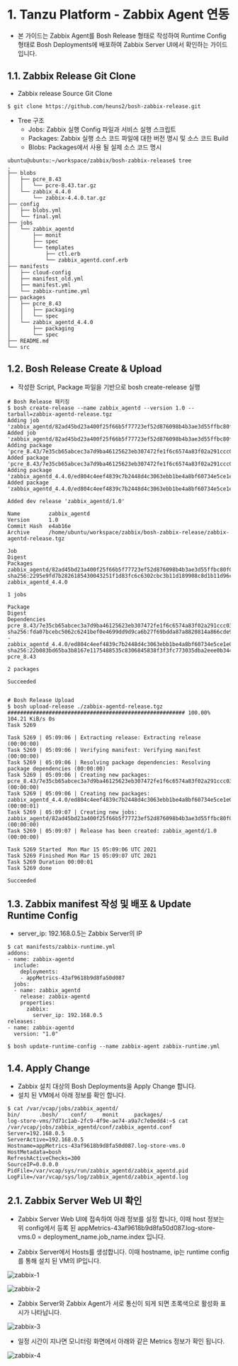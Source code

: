 # 1. Tanzu Platform - Zabbix Agent 연동
- 본 가이드는 Zabbix Agent를 Bosh Release 형태로 작성하여 Runtime Config 형태로 Bosh Deployments에 배포하여 Zabbix Server UI에서 확인하는 가이드입니다.


## 1.1. Zabbix Release Git Clone
- Zabbix release Source Git Clone

```
$ git clone https://github.com/heuns2/bosh-zabbix-release.git
```

- Tree 구조
	- Jobs: Zabbix 실행 Config 파일과 서비스 실행 스크립트
	- Packages: Zabbix 실행 소스 코드 파일에 대한 버전 명시 및 소스 코드 Build
	- Blobs: Packages에서 사용 될 실제 소스 코드 명시

```
ubuntu@ubuntu:~/workspace/zabbix/bosh-zabbix-release$ tree
.
├── blobs
│   ├── pcre_8.43
│   │   └── pcre-8.43.tar.gz
│   └── zabbix_4.4.0
│       └── zabbix-4.4.0.tar.gz
├── config
│   ├── blobs.yml
│   └── final.yml
├── jobs
│   └── zabbix_agentd
│       ├── monit
│       ├── spec
│       └── templates
│           ├── ctl.erb
│           └── zabbix_agentd.conf.erb
├── manifests
│   ├── cloud-config
│   ├── manifest_old.yml
│   ├── manifest.yml
│   └── zabbix-runtime.yml
├── packages
│   ├── pcre_8.43
│   │   ├── packaging
│   │   └── spec
│   └── zabbix_agentd_4.4.0
│       ├── packaging
│       └── spec
├── README.md
└── src
```

## 1.2. Bosh Release Create & Upload
- 작성한 Script, Package 파일을 기반으로 bosh create-release 실행

```
# Bosh Release 패키징
$ bosh create-release --name zabbix_agentd --version 1.0 --tarball=zabbix-agentd-release.tgz
Adding job 'zabbix_agentd/82ad45bd23a400f25f66b5f77723ef52d876098b4b3ae3d55ffbc80f0d001ba0'...
Added job 'zabbix_agentd/82ad45bd23a400f25f66b5f77723ef52d876098b4b3ae3d55ffbc80f0d001ba0'
Adding package 'pcre_8.43/7e35cb65abcec3a7d9ba46125623eb307472fe1f6c6574a83f02a291ccc039c5'...
Added package 'pcre_8.43/7e35cb65abcec3a7d9ba46125623eb307472fe1f6c6574a83f02a291ccc039c5'
Adding package 'zabbix_agentd_4.4.0/ed804c4eef4839c7b2448d4c3063ebb1be4a8bf60734e5ce1e0d0ead2d94b204'...
Added package 'zabbix_agentd_4.4.0/ed804c4eef4839c7b2448d4c3063ebb1be4a8bf60734e5ce1e0d0ead2d94b204'

Added dev release 'zabbix_agentd/1.0'

Name         zabbix_agentd
Version      1.0
Commit Hash  e4ab16e
Archive      /home/ubuntu/workspace/zabbix/bosh-zabbix-release/zabbix-agentd-release.tgz

Job                                                                             Digest                                                                   Packages
zabbix_agentd/82ad45bd23a400f25f66b5f77723ef52d876098b4b3ae3d55ffbc80f0d001ba0  sha256:2295e9fd7b2826185430043251f1d83fc6c6302cbc3b11d189908c8d1b11d96c  zabbix_agentd_4.4.0

1 jobs

Package                                                                               Digest                                                                   Dependencies
pcre_8.43/7e35cb65abcec3a7d9ba46125623eb307472fe1f6c6574a83f02a291ccc039c5            sha256:fda07bcebc5062c6241bef0e4699dd9d9ca6b27f69bdda87a8820814a866cde9  -
zabbix_agentd_4.4.0/ed804c4eef4839c7b2448d4c3063ebb1be4a8bf60734e5ce1e0d0ead2d94b204  sha256:22b083bd65ba3b8167e1175488535c8306845838f3f3fc773035dba2eee0b344  pcre_8.43

2 packages

Succeeded


# Bosh Release Upload
$ bosh upload-release ./zabbix-agentd-release.tgz
######################################################## 100.00% 104.21 KiB/s 0s
Task 5269

Task 5269 | 05:09:06 | Extracting release: Extracting release (00:00:00)
Task 5269 | 05:09:06 | Verifying manifest: Verifying manifest (00:00:00)
Task 5269 | 05:09:06 | Resolving package dependencies: Resolving package dependencies (00:00:00)
Task 5269 | 05:09:06 | Creating new packages: pcre_8.43/7e35cb65abcec3a7d9ba46125623eb307472fe1f6c6574a83f02a291ccc039c5 (00:00:00)
Task 5269 | 05:09:06 | Creating new packages: zabbix_agentd_4.4.0/ed804c4eef4839c7b2448d4c3063ebb1be4a8bf60734e5ce1e0d0ead2d94b204 (00:00:01)
Task 5269 | 05:09:07 | Creating new jobs: zabbix_agentd/82ad45bd23a400f25f66b5f77723ef52d876098b4b3ae3d55ffbc80f0d001ba0 (00:00:00)
Task 5269 | 05:09:07 | Release has been created: zabbix_agentd/1.0 (00:00:00)

Task 5269 Started  Mon Mar 15 05:09:06 UTC 2021
Task 5269 Finished Mon Mar 15 05:09:07 UTC 2021
Task 5269 Duration 00:00:01
Task 5269 done

Succeeded
```


## 1.3. Zabbix manifest 작성 및 배포 & Update Runtime Config

- server_ip: 192.168.0.5는 Zabbix Server의 IP

```
$ cat manifests/zabbix-runtime.yml
addons:
- name: zabbix-agentd
  include:
    deployments:
    - appMetrics-43af9618b9d8fa50d087
  jobs:
  - name: zabbix_agentd
    release: zabbix-agentd
    properties:
      zabbix:
        server_ip: 192.168.0.5
releases:
- name: zabbix-agentd
  version: "1.0"

$ bosh update-runtime-config --name zabbix-agent zabbix-runtime.yml
```

## 1.4. Apply Change
- Zabbix 설치 대상의 Bosh Deployments을 Apply Change 합니다.
- 설치 된 VM에서 아래 정보를 확인 합니다.

```
$ cat /var/vcap/jobs/zabbix_agentd/
bin/      .bosh/    conf/     monit     packages/
log-store-vms/7d71c1ab-2fc9-4f9e-ae74-a9a7c7e0edd4:~$ cat /var/vcap/jobs/zabbix_agentd/conf/zabbix_agentd.conf
Server=192.168.0.5
ServerActive=192.168.0.5
Hostname=appMetrics-43af9618b9d8fa50d087.log-store-vms.0
HostMetadata=bosh
RefreshActiveChecks=300
SourceIP=0.0.0.0
PidFile=/var/vcap/sys/run/zabbix_agentd/zabbix_agentd.pid
LogFile=/var/vcap/sys/log/zabbix_agentd/zabbix_agentd.log
```

## 2.1. Zabbix Server Web UI 확인

- Zabbix Server Web UI에 접속하여 아래 정보를 설정 합니다, 이때 host 정보는 위 config에서 등록 된 appMetrics-43af9618b9d8fa50d087.log-store-vms.0 = deployment_name.job_name.index 입니다.

- Zabbix Server에서 Hosts를 생성합니다. 이때 hostname, ip는 runtime config를 통해 설치 된 VM의 IP입니다.

![zabbix-1][zabbix-1]

[zabbix-1]:./images/zabbix-image-1.PNG


![zabbix-2][zabbix-2]

[zabbix-2]:./images/zabbix-image-2.PNG

- Zabbix Server와 Zabbix Agent가 서로 통신이 되게 되면 초록색으로 활성화 표시가 나타납니다.

![zabbix-3][zabbix-3]

[zabbix-3]:./images/zabbix-image-3.PNG


- 일정 시간이 지나면 모니터링 화면에서 아래와 같은 Metrics 정보가 확인 됩니다.

![zabbix-4][zabbix-4]

[zabbix-4]:./images/zabbix-image-4.PNG





